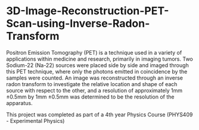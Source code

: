 # 3D-Image-Reconstruction-PET-Scan-using-Inverse-Radon-Transform
Positron Emission Tomography (PET) is a technique used in a variety of applications within medicine and research, primarily in imaging tumors. Two Sodium-22 (Na-22) sources were placed side by side and imaged through this PET technique, where only the photons emitted in coincidence by the samples were counted. An image was reconstructed through an inverse radon transform to investigate the relative location and shape of each source with respect to the other, and a resolution of approximately 1mm ±0.5mm by 1mm ±0.5mm was determined to be the resolution of the apparatus.

This project was completed as part of a 4th year Physics Course (PHYS409 - Experimental Physics)
